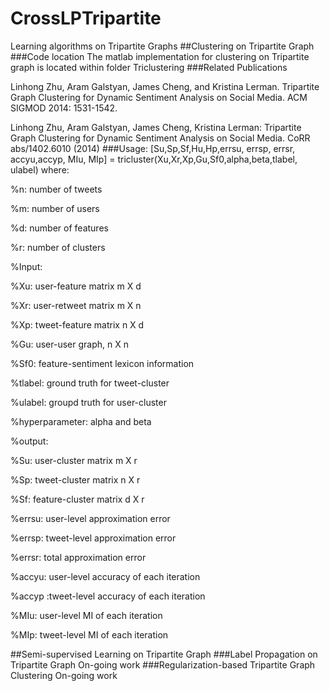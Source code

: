 # CrossLPTripartite
Learning algorithms on Tripartite Graphs
##Clustering on Tripartite Graph
###Code location
The matlab implementation for clustering on Tripartite graph is located within folder Triclustering
###Related Publications

Linhong Zhu, Aram Galstyan, James Cheng, and Kristina Lerman. Tripartite Graph Clustering for Dynamic Sentiment Analysis on Social Media. ACM SIGMOD 2014: 1531-1542.

Linhong Zhu, Aram Galstyan, James Cheng, Kristina Lerman:
Tripartite Graph Clustering for Dynamic Sentiment Analysis on Social Media. CoRR abs/1402.6010 (2014)
###Usage:
[Su,Sp,Sf,Hu,Hp,errsu, errsp, errsr, accyu,accyp, MIu, MIp] = tricluster(Xu,Xr,Xp,Gu,Sf0,alpha,beta,tlabel, ulabel)
where:

  %n: number of tweets
  
  %m: number of users
  
  %d: number of features
  
  %r: number of clusters
  
  %Input:
  
  %Xu: user-feature matrix m X d
  
  %Xr: user-retweet matrix m X n
  
  %Xp: tweet-feature matrix n X d
  
  %Gu: user-user graph, n X n
  
  %Sf0: feature-sentiment lexicon information
  
  %tlabel: ground truth for tweet-cluster
  
  %ulabel: groupd truth for user-cluster
  
  %hyperparameter: alpha and beta
  
  %output: 
  
  %Su: user-cluster matrix m X r
  
  %Sp: tweet-cluster matrix n X r
  
  %Sf: feature-cluster matrix d X r
  
  %errsu: user-level approximation error
  
  %errsp: tweet-level approximation error
  
  %errsr: total approximation error
  
  %accyu: user-level accuracy of each iteration
  
  %accyp :tweet-level accuracy of each iteration
  
  %MIu: user-level MI of each iteration
  
  %MIp: tweet-level MI of each iteration

##Semi-supervised Learning on Tripartite Graph
###Label Propagation on Tripartite Graph
On-going work
###Regularization-based Tripartite Graph Clustering
On-going work
